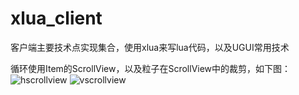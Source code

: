 # xlua_client
客户端主要技术点实现集合，使用xlua来写lua代码，以及UGUI常用技术

循环使用Item的ScrollView，以及粒子在ScrollView中的裁剪，如下图：
![hscrollview](https://user-images.githubusercontent.com/28888494/151478779-7055bc17-ca43-4c1a-88ab-e1cc3972a8be.gif)
![vscrollview](https://user-images.githubusercontent.com/28888494/151478949-7bc4a213-24e6-44df-85ab-6b54d40d58f0.gif)

